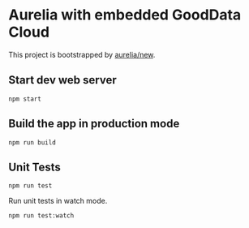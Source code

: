 # Aurelia with embedded GoodData Cloud

This project is bootstrapped by [aurelia/new](https://github.com/aurelia/new).

## Start dev web server

    npm start

## Build the app in production mode

    npm run build


## Unit Tests

    npm run test

Run unit tests in watch mode.

    npm run test:watch

